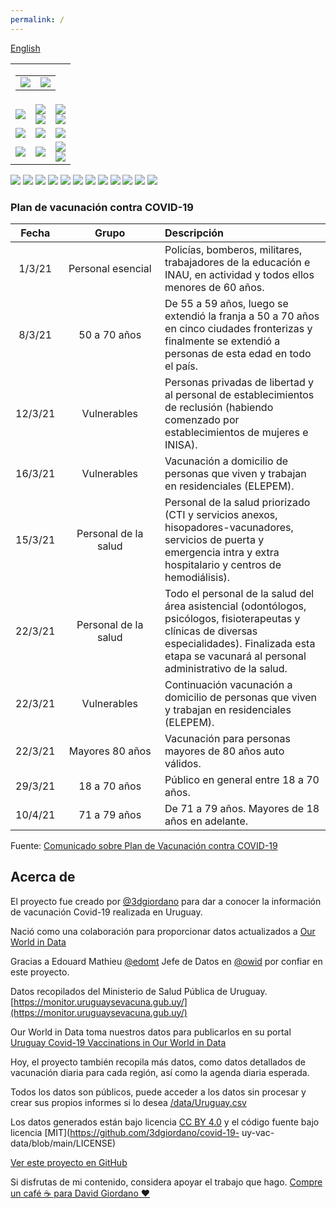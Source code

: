 ```yaml
---
permalink: /
---
```

<div id="lang_selector">
  <a href="/en/">English</a>
</div>
<!-- ShareThis BEGIN --><div class="sharethis-inline-share-buttons"></div><!-- ShareThis END -->
<table id="dashboard">
  <tr>
    <td align="right" colspan=3>
      <table id="date_header">
        <tr>
          <td align="right">
            <img src="https://raw.githubusercontent.com/3dgiordano/covid-19-uy-vacc-data/main/web/charts/425905901.png">
          </td>
          <td align="center">
            <img src="https://raw.githubusercontent.com/3dgiordano/covid-19-uy-vacc-data/main/web/charts/1299383115.png">
          </td>
        </tr>
      </table>
    </td>
  </tr>
  <tr>
    <td align="center">
<img src="https://raw.githubusercontent.com/3dgiordano/covid-19-uy-vacc-data/main/web/charts/1492441660.png">
    </td>
    <td align="center">
      <img src="https://raw.githubusercontent.com/3dgiordano/covid-19-uy-vacc-data/main/web/charts/22096209.png">
      <br>
      <img src="https://raw.githubusercontent.com/3dgiordano/covid-19-uy-vacc-data/main/web/charts/873256307.png">
    </td>
    <td align="center">
      <img src="https://raw.githubusercontent.com/3dgiordano/covid-19-uy-vacc-data/main/web/charts/1058712731.png">
      <br>
      <img src="https://raw.githubusercontent.com/3dgiordano/covid-19-uy-vacc-data/main/web/charts/1357338484.png">
    </td>
  </tr>
  <tr>
    <td align="center">
      <img src="https://raw.githubusercontent.com/3dgiordano/covid-19-uy-vacc-data/main/web/charts/591742088.png">
    </td>
    <td align="center">
      <img src="https://raw.githubusercontent.com/3dgiordano/covid-19-uy-vacc-data/main/web/charts/1958520312.png">
    </td>
    <td align="center">
      <img src="https://raw.githubusercontent.com/3dgiordano/covid-19-uy-vacc-data/main/web/charts/373318070.png">
    </td>
  </tr>
  <tr>
    <td align="center">
      <img src="https://raw.githubusercontent.com/3dgiordano/covid-19-uy-vacc-data/main/web/charts/1924052371.png">
    </td>
    <td align="center">
      <img src="https://raw.githubusercontent.com/3dgiordano/covid-19-uy-vacc-data/main/web/charts/1074834619.png">
    </td>
    <td align="center">
      <img src="https://raw.githubusercontent.com/3dgiordano/covid-19-uy-vacc-data/main/web/charts/141578891.png"><br>
      <img src="https://raw.githubusercontent.com/3dgiordano/covid-19-uy-vacc-data/main/web/charts/2074125212.png">
    </td>
  </tr>
</table>

<img src="https://raw.githubusercontent.com/3dgiordano/covid-19-uy-vacc-data/main/web/charts/1744392307.png">

<img src="https://raw.githubusercontent.com/3dgiordano/covid-19-uy-vacc-data/main/web/charts/1320291746.png">

<img src="https://raw.githubusercontent.com/3dgiordano/covid-19-uy-vacc-data/main/web/charts/682972572.png">

<img src="https://raw.githubusercontent.com/3dgiordano/covid-19-uy-vacc-data/main/web/charts/119707745.png">

<img src="https://raw.githubusercontent.com/3dgiordano/covid-19-uy-vacc-data/main/web/charts/1158305404.png">

<img src="https://raw.githubusercontent.com/3dgiordano/covid-19-uy-vacc-data/main/web/charts/1781225090.png">

<img src="https://raw.githubusercontent.com/3dgiordano/covid-19-uy-vacc-data/main/web/charts/259061157.png">

<img src="https://raw.githubusercontent.com/3dgiordano/covid-19-uy-vacc-data/main/web/charts/121562673.png">

<img src="https://raw.githubusercontent.com/3dgiordano/covid-19-uy-vacc-data/main/web/charts/395420450.png">

<img src="https://raw.githubusercontent.com/3dgiordano/covid-19-uy-vacc-data/main/web/charts/1279668502.png">

<img src="https://raw.githubusercontent.com/3dgiordano/covid-19-uy-vacc-data/main/web/charts/1092961723.png">

<img src="https://raw.githubusercontent.com/3dgiordano/covid-19-uy-vacc-data/main/web/charts/134138183.png">

### Plan de vacunación contra COVID-19

| **Fecha**  | &nbsp;&nbsp;&nbsp;&nbsp;&nbsp;&nbsp;&nbsp;&nbsp;&nbsp;&nbsp;&nbsp;**Grupo**&nbsp;&nbsp;&nbsp;&nbsp;&nbsp;&nbsp;&nbsp;&nbsp;&nbsp;&nbsp;&nbsp; | **Descripción** |
| :----: | :----: | :----------- |
| 1/3/21 | Personal esencial | Policías, bomberos, militares, trabajadores de la educación e INAU, en actividad y todos ellos menores de 60 años. |
| 8/3/21 | 50 a 70 años | De 55 a 59 años, luego se extendió la franja a 50 a 70 años en cinco ciudades fronterizas y finalmente se extendió a personas de esta edad en todo el país.|
| 12/3/21 | Vulnerables | Personas privadas de libertad y al personal de establecimientos de reclusión (habiendo comenzado por establecimientos de mujeres e INISA).|
| 16/3/21 | Vulnerables |Vacunación a domicilio de personas que viven y trabajan en residenciales (ELEPEM).|
| 15/3/21 | Personal de la salud | Personal de la salud priorizado (CTI y servicios anexos, hisopadores-vacunadores, servicios de puerta y emergencia intra y extra hospitalario y centros de hemodiálisis).|
| 22/3/21 | Personal de la salud | Todo el personal de la salud del área asistencial (odontólogos, psicólogos, fisioterapeutas y clínicas de diversas especialidades). Finalizada esta etapa se vacunará al personal administrativo de la salud.|
| 22/3/21 | Vulnerables | Continuación vacunación a domicilio de personas que viven y trabajan en residenciales (ELEPEM).|
| 22/3/21 | Mayores 80 años | Vacunación para personas mayores de 80 años auto válidos.|
| 29/3/21 | 18 a 70 años | Público en general entre 18 a 70 años.|
| 10/4/21 | 71 a 79 años | De 71 a 79 años. Mayores de 18 años en adelante.|

Fuente: [Comunicado sobre Plan de Vacunación contra COVID-19](https://www.gub.uy/ministerio-salud-publica/comunicacion/noticias/comunicado-sobre-plan-vacunacion-contra-covid-19)

## Acerca de

El proyecto fue creado por [@3dgiordano](https://github.com/3dgiordano) para dar a conocer la información de vacunación Covid-19 realizada en Uruguay.

Nació como una colaboración para proporcionar datos actualizados a [Our World in Data](https://ourworldindata.org/)

Gracias a Edouard Mathieu [@edomt](https://github.com/edomt) Jefe de Datos en [@owid](https://github.com/owid) por confiar en este proyecto.

Datos recopilados del Ministerio de Salud Pública de Uruguay. [https://monitor.uruguaysevacuna.gub.uy/](https://monitor.uruguaysevacuna.gub.uy/)

Our World in Data toma nuestros datos para publicarlos en su portal [Uruguay Covid-19 Vaccinations in Our World in Data](https://ourworldindata.org/covid-vaccinations?country=~URY)

Hoy, el proyecto también recopila más datos, como datos detallados de vacunación diaria para cada región, así como la agenda diaria esperada.

Todos los datos son públicos, puede acceder a los datos sin procesar y crear sus propios informes si lo desea [/data/Uruguay.csv](https://github.com/3dgiordano/covid-19-uy-vacc-data/blob/main/data/Uruguay.csv)

Los datos generados están bajo licencia [CC BY 4.0](https://creativecommons.org/licenses/by/4.0/) y el código fuente bajo licencia [MIT](https://github.com/3dgiordano/covid-19- uy-vac-data/blob/main/LICENSE)

[Ver este proyecto en GitHub](https://github.com/3dgiordano/covid-19-uy-vacc-data)

Si disfrutas de mi contenido, considera apoyar el trabajo que hago.
[Compre un café ☕ para David Giordano ❤️](https://ko-fi.com/davidgiordano)

